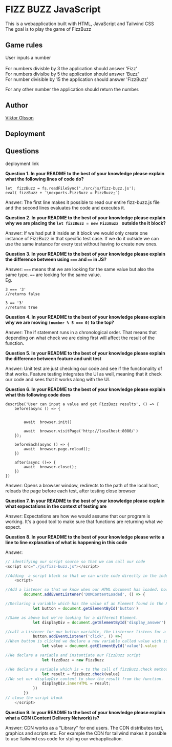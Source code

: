 # FIZZ BUZZ JavaScript 

This is a webapplication built with HTML, JavaScript and Tailwind CSS<br>
The goal is to play the game of FizzBuzz <br>

## Game rules
User inputs a number<br>
<br>
For numbers divisble by 3 the application should answer 'Fizz' <br>
For numbers divislbe by 5 the application should answer 'Buzz' <br>
For number divisible by 15 the application should answer 'FizzBuzz'<br>

For any other number the application should return the number.

## Author
[Viktor Olsson](https://github.com/vick3d)

## Deployment



## Questions

deployment link


<strong>Question 1. In your README to the best of your knowledge please explain what the following lines of code do?</strong>

```
let  fizzBuzz = fs.readFileSync('./src/js/fizz-buzz.js');
eval( fizzBuzz + `\nexports.FizzBuzz = FizzBuzz;`)
``` 
Answer: The first line makes it possible to read our entire fizz-buzz.js file and the second lines evaluates the code and executes it. 

<strong>Question 2. In your README to the best of your knowledge please explain why we are placing the ```let fizzBuzz = new FizzBuzz ``` outside the it block?</strong>

Answer: If we had put it inside an it block we would only create one instance of FizzBuzz in that specific test case. If we do it outside we can use the same instance for every test without having to create new ones. 

<strong>Question 3. In your README to the best of your knowledge please explain the difference between using ```===``` and ```==``` in JS?</strong>

Answer: ```===``` means that we are looking for the same value but also the same type. ``` == ``` are looking for the same value. <br>
Eg. 
```
3 === '3'
//returns false

3 == '3'
//returns true

```

<strong>Question 4. In your README to the best of your knowledge please explain why we are moving ```(number % 5 === 0)``` to the top?</strong>

Answer: The if statement runs in a chronological order. That means that depending on what check we are doing first will affect the result of the function.

<strong>Question 5. In your README to the best of your knowledge please explain the difference between feature and unit test</strong>

Answer: Unit test are just checking our code and see if the functionality of that works. Feature testing integrates the UI as well, meaning that it check our code and sees that it works along with the UI.

<strong>Question 6. In your README to the best of your knowledge please explain what this following code does</strong>

```
describe('User can input a value and get FizzBuzz results', () => {
    before(async () => {

        
        await  browser.init()
         
        await  browser.visitPage('http://localhost:8080/')
    });
       
    beforeEach(async () => {
        await  browser.page.reload();
    })
       
    after(async ()=> {
        await  browser.close();
    })
})
```

Answer: Opens a browser window, redirects to the path of the local host, reloads the page before each test, after testing close browser

<strong>Question 7. In your README to the best of your knowledge please explain what expectations in the context of testing are</strong>

Answer: Expectations are how we would assume that our program is working. It's a good tool to make sure that functions are returning what we expect. 

<strong>Question 8. In your README to the best of your knowledge please write a line to line explanation of what is happening in this code</strong>

Answer:
``` JavaScript
// identifying our script source so that we can call our code
<script src="./js/fizz-buzz.js"></script>

//Adding  a script block so that we can write code directly in the index file
    <script>

//Add a listener so that we know when our HTML document has loaded. however, it's not waitin for stylesheetsand images
        document.addEventListener('DOMContentLoaded', () => {

//Declaring a variable which has the value of an Element found in the HTML document which has the Id of Button. So that we easily can call methods on that button.             
            let button = document.getElementById('button')

//Same as above but we're looking for a different Element.            
            let displayDiv = document.getElementById('display_answer')

//call a Listener for our button variable, the Listerner listens for a 'click' on the button           
            button.addEventListener('click', () =>{
//When button is clicked we declare a new variable called value wich is = to our input value                
                let value = document.getElementById('value').value

//We declare a variable and instantiate our FizzBuzz script 
                let fizzBuzz = new FizzBuzz

//We declare a variable which is = to the call of fizzBuzz.check method, and we pass in the user input value and the functions runs and return the result. 
                let result = fizzBuzz.check(value)
//We set our displayDiv content to show the result from the function.               
                displayDiv.innerHTML = result;
            })
        })
// close the script block        
    </script>
```

<strong>Question 9. In your README to the best of your knowledge please explain what a CDN (Content Delivery Network) is?</strong>

Answer: CDN works as a "Library" for end users. The CDN distributes text, graphics and scripts etc. For example the CDN for tailwind makes it possible to use Tailwind css code for styling our webapplication. 